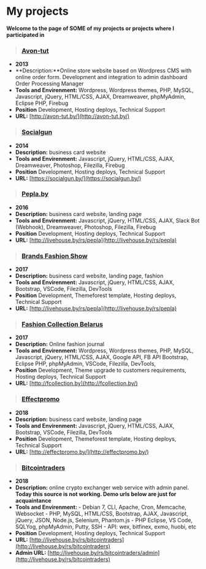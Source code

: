 # My projects

**Welcome to the page of SOME of my projects or projects where I participated in**

>  ### [Avon-tut](http://avon-tut.by/)
- **2013**
- **Description:**Online store website based on Wordpress CMS with online order form. Development and integration to admin dashboard Order Processing Manager
- **Tools and Envirenment:** Wordpress, Wordpress themes, PHP, MySQL, Javascript, jQuery, HTML/CSS, AJAX, Dreamweaver, phpMyAdmin, Eclipse PHP, Firebug
- **Position** Development, Hosting deploys, Technical Support
- **URL:** [http://avon-tut.by/](http://avon-tut.by/)


>  ### [Socialgun](https://socialgun.by/)
- **2014**
- **Description:** business card website
- **Tools and Envirenment:** Javascript, jQuery, HTML/CSS, AJAX, Dreamweaver, Photoshop, Filezilla, Firebug
- **Position** Development, Hosting deploys, Technical Support
- **URL:** [https://socialgun.by/](https://socialgun.by/)


>  ### [Pepla.by](http://livehouse.by/rs/pepla)
- **2016**
- **Description:** business card website, landing page
- **Tools and Envirenment:** Javascript, jQuery, HTML/CSS, AJAX, Slack Bot (Webhook), Dreamweaver, Photoshop, Filezilla, Firebug
- **Position** Development, Hosting deploys, Technical Support
- **URL:** [http://livehouse.by/rs/pepla](http://livehouse.by/rs/pepla)

>  ### [Brands Fashion Show](http://bfshow.by/)
- **2017**
- **Description:** business card website, landing page, fashion
- **Tools and Envirenment:** Javascript, jQuery, HTML/CSS, AJAX, Bootstrap, VSCode, Filezilla, DevTools
- **Position** Development, Themeforest template, Hosting deploys, Technical Support
- **URL:** [http://livehouse.by/rs/pepla](http://livehouse.by/rs/pepla)

>  ### [Fashion Collection Belarus](http://fcollection.by/)
- **2017**
- **Description:** Online fashion journal
- **Tools and Envirenment:** Wordpress, Wordpress themes, PHP, MySQL, Javascript, jQuery, HTML/CSS, AJAX, Google API, FB API Bootstrap, Eclipse PHP, phpMyAdmin, VSCode, Filezilla, DevTools,
- **Position** Development, Theme upgrade to customers requirements, Hosting deploys, Technical Support
- **URL:** [http://fcollection.by](http://fcollection.by/)


>  ### [Effectpromo](http://effectpromo.by/)
- **2018**
- **Description:** business card website, landing page
- **Tools and Envirenment:** Javascript, jQuery, HTML/CSS, AJAX, Bootstrap, VSCode, Filezilla, DevTools
- **Position** Development, Themeforest template, Hosting deploys, Technical Support
- **URL:** [http://effectpromo.by/](http://effectpromo.by/)

>  ### [Bitcointraders](http://livehouse.by/rs/bitcointraders)
- **2018**
- **Description:** online crypto exchanger web service with admin panel. **Today this source is not working. Demo urls below are just for acquaintance**
- **Tools and Envirenment:** 
		- Debian 7, CLI, Apache, Cron, Memcache, Websocket
		- PHP, MySQL, HTML/CSS, Bootstrap, AJAX, Javascript, jQuery, JSON, Node.js, Selenium, Phantom.js
		- PHP Eclipse, VS Code, SQLYog, phpMyAdmin, Putty, SSH
		- API: wex, bitfinex, exmo, huobi, etc
- **Position** Development, Hosting deploys, Technical Support
- **URL:** [http://livehouse.by/rs/bitcointraders](http://livehouse.by/rs/bitcointraders)
- **Admin URL:** [http://livehouse.by/rs/bitcointraders/admin](http://livehouse.by/rs/bitcointraders)
